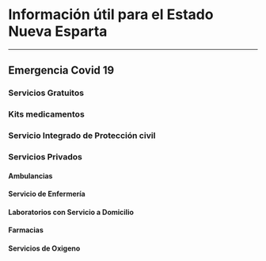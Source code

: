 
# Información útil para el Estado Nueva Esparta
---
## Emergencia Covid  19
  
### Servicios Gratuitos 

     
### Kits medicamentos

 
### Servicio Integrado de Protección civil

### Servicios Privados

#### Ambulancias

#### Servicio de Enfermería

#### Laboratorios con Servicio a Domicilio


#### Farmacias


#### Servicios de Oxigeno




